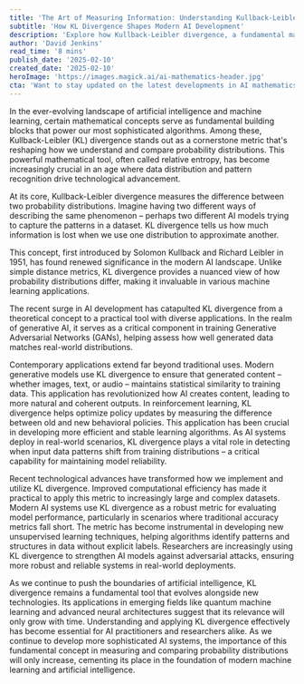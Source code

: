 ```yaml
---
title: 'The Art of Measuring Information: Understanding Kullback-Leibler Divergence in the AI Era'
subtitle: 'How KL Divergence Shapes Modern AI Development'
description: 'Explore how Kullback-Leibler divergence, a fundamental mathematical concept, is shaping modern AI development and enabling breakthrough applications in machine learning, from generative AI to reinforcement learning.'
author: 'David Jenkins'
read_time: '8 mins'
publish_date: '2025-02-10'
created_date: '2025-02-10'
heroImage: 'https://images.magick.ai/ai-mathematics-header.jpg'
cta: 'Want to stay updated on the latest developments in AI mathematics and their practical applications? Follow us on LinkedIn for expert insights and cutting-edge discussions on topics like KL divergence and beyond.'
---
```


In the ever-evolving landscape of artificial intelligence and machine learning, certain mathematical concepts serve as fundamental building blocks that power our most sophisticated algorithms. Among these, Kullback-Leibler (KL) divergence stands out as a cornerstone metric that's reshaping how we understand and compare probability distributions. This powerful mathematical tool, often called relative entropy, has become increasingly crucial in an age where data distribution and pattern recognition drive technological advancement.

At its core, Kullback-Leibler divergence measures the difference between two probability distributions. Imagine having two different ways of describing the same phenomenon – perhaps two different AI models trying to capture the patterns in a dataset. KL divergence tells us how much information is lost when we use one distribution to approximate another.

This concept, first introduced by Solomon Kullback and Richard Leibler in 1951, has found renewed significance in the modern AI landscape. Unlike simple distance metrics, KL divergence provides a nuanced view of how probability distributions differ, making it invaluable in various machine learning applications.

The recent surge in AI development has catapulted KL divergence from a theoretical concept to a practical tool with diverse applications. In the realm of generative AI, it serves as a critical component in training Generative Adversarial Networks (GANs), helping assess how well generated data matches real-world distributions.

Contemporary applications extend far beyond traditional uses. Modern generative models use KL divergence to ensure that generated content – whether images, text, or audio – maintains statistical similarity to training data. This application has revolutionized how AI creates content, leading to more natural and coherent outputs. In reinforcement learning, KL divergence helps optimize policy updates by measuring the difference between old and new behavioral policies. This application has been crucial in developing more efficient and stable learning algorithms. As AI systems deploy in real-world scenarios, KL divergence plays a vital role in detecting when input data patterns shift from training distributions – a critical capability for maintaining model reliability.

Recent technological advances have transformed how we implement and utilize KL divergence. Improved computational efficiency has made it practical to apply this metric to increasingly large and complex datasets. Modern AI systems use KL divergence as a robust metric for evaluating model performance, particularly in scenarios where traditional accuracy metrics fall short. The metric has become instrumental in developing new unsupervised learning techniques, helping algorithms identify patterns and structures in data without explicit labels. Researchers are increasingly using KL divergence to strengthen AI models against adversarial attacks, ensuring more robust and reliable systems in real-world deployments.

As we continue to push the boundaries of artificial intelligence, KL divergence remains a fundamental tool that evolves alongside new technologies. Its applications in emerging fields like quantum machine learning and advanced neural architectures suggest that its relevance will only grow with time. Understanding and applying KL divergence effectively has become essential for AI practitioners and researchers alike. As we continue to develop more sophisticated AI systems, the importance of this fundamental concept in measuring and comparing probability distributions will only increase, cementing its place in the foundation of modern machine learning and artificial intelligence.